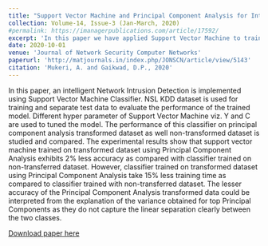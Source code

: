 ```yaml
---
title: "Support Vector Machine and Principal Component Analysis for Intrusion Detection System"
collection: Volume-14, Issue-3 (Jan-March, 2020)
#permalink: https://imanagerpublications.com/article/17592/
excerpt: 'In this paper we have applied Support Vector Machine to train Network Intrusion Detection System with and without Principal Component Analysis.'
date: 2020-10-01
venue: 'Journal of Network Security Computer Networks'
paperurl: 'http://matjournals.in/index.php/JONSCN/article/view/5143'
citation: 'Mukeri, A. and Gaikwad, D.P., 2020'
---
```


In this paper, an intelligent Network Intrusion Detection is implemented using Support Vector Machine Classifier. NSL KDD dataset is used for training and separate test data to evaluate the performance of the trained model. Different hyper parameter of Support Vector Machine viz. Y and C are used to tuned the model. The performance of this classifier on principal component analysis transformed dataset as well non-transformed dataset is studied and compared. The experimental results show that support vector machine trained on transformed dataset using Principal Component Analysis exhibits 2% less accuracy as compared with classifier trained on non-transferred dataset. However, classifier trained on transformed dataset using Principal Component Analysis take 15% less training time as compared to classifier trained with non-transferred dataset. The lesser accuracy of the Principal Component Analysis transformed data could be interpreted from the explanation of the variance obtained for top Principal Components as they do not capture the linear separation clearly between the two classes.

[Download paper here](https://imanagerpublications.com/article/17592/)
